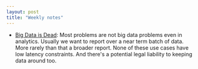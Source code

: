 ```yaml
---
layout: post
title: "Weekly notes"
---
```


* [Big Data is Dead](https://motherduck.com/blog/big-data-is-dead/): Most problems are not big data
  problems even in analytics. Usually we want to report over a near term batch of data. More rarely
  than that a broader report. None of these use cases have low latency constraints. And there's a
  potential legal liability to keeping data around too.